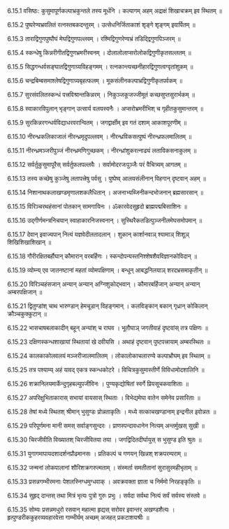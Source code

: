 6.15.1
वसिष्ठः:
कुसुमापूर्णकल्पाभ्रकुन्तले तस्य मूर्धनि ।
कल्पागम् अहम् अद्राक्षं शिखाचक्रम् इव स्थितम् ॥


6.15.2
पुष्परेण्वभ्रवलितं रत्नस्तबकदन्तुरम् ।
उत्सेधनिर्जिताकाशं शृङ्गे शृङ्गम् इवार्पितम् ॥


6.15.3
ताराद्विगुणपुष्पौघं मेघद्विगुणपल्लवम् ।
रश्मिद्विगुणरेण्वभ्रं तडिद्द्विगुणपिञ्जरम् ॥


6.15.4
स्कन्धेषु किन्नरीगीतद्विगुणभ्रमरीस्वनम् ।
दोलालोलाप्सरोलोकद्विगुणीकृतसल्लतम् ॥


6.15.5
सिद्धगन्धर्वसङ्घातद्विगुणाग्र्यविहङ्गमम् ।
रत्नकान्त्यच्छनीहारद्विगुणत्वग्वृतांशुकम् ॥


6.15.6
चन्द्रबिम्बसमाश्लेषद्विगुणाग्र्यबृहत्फलम् ।
मूकसंलीनकल्पाभ्रद्विगुणीकृतपर्वकम् ॥


6.15.7
सुरसंवलितस्कन्धं पत्त्रविश्रान्तकिन्नरम् ।
निकुञ्जकूजज्जीमूतं कच्छसुप्तसुरार्भकम् ॥


6.15.8
स्वाकारविपुलान् भृङ्गान् उत्सार्य वलयस्वनैः ।
अप्सरोभ्रमरीभिश् च गृहीतकुसुमान्तरम् ॥


6.15.9
सुरकिन्नरगन्धर्वविद्याधरवरान्वितम् ।
जगद्वार्क्षीम् इव गतं दशाम् आकाशपूरणीम् ॥


6.15.10
नीरन्ध्रकलिकाजालं नीरन्ध्रमृदुपल्लवम् ।
नीरन्ध्रविकसत्पुष्पं नीरन्ध्रफलमालितम् ॥


6.15.11
नीरन्ध्रमञ्जरीपुञ्जं नीरन्ध्रमणिगुच्छकम् ।
नीरन्ध्रांशुकरत्नाढ्यं लताविकसनाकुलम् ॥


6.15.12
सर्वर्तुकुसुमापूरैस् सर्वर्तुफलपल्लवैः ।
सर्वामोदरजःपुञ्जैः परं वैचित्र्यम् आगतम् ॥


6.15.13
तस्य कच्छेषु कुञ्जेषु लतापत्त्रेषु पर्वसु ।
पुष्पेष्व् आलयसंलीनान् विहगान् दृष्टवान् अहम् ॥


6.15.14
निशानाथकलाखण्डमृणालशकलैधितान् ।
अजनाभ्यब्जिनीकन्दभोजनान् ब्रह्मसारसान् ॥


6.15.15
विरिञ्चरथहंसानां पोतकान् सामगायिनः ।
ॐकारवेदसुहृदो ब्राह्मपद्मबिसाशिनः ॥


6.15.16
उद्गीर्णमन्त्रनिचयान् स्वाहाकारनिजस्वनान् ।
सुस्थिरैकतडित्पुञ्जनीलमेघसमोपमान् ॥


6.15.17
देवान् इवाज्यपान् नित्यं यज्ञवेदीलतादलान् ।
शुकान् कार्शानवाञ् श्यामाञ् शिशूञ् शिखिशिखाशिखान् ॥


6.15.18
गौरीरक्षितबर्हौघान् कौमारान् वरबर्हिणः ।
स्कन्दोपन्यस्तनिश्शेषशैवविज्ञानकोविदान् ॥


6.15.19
व्योम्न्य् एव जातनष्टानां महतां व्योमपक्षिणाम् ।
बन्धून् आबद्धनिलयाञ् शरदभ्रसमाकृतीन् ॥


6.15.20
विरिञ्चहंसजान् अन्यान् अन्यान् अग्निशुकोद्भवान् ।
कौमारबर्हिजान् अन्यान् अन्यान् अम्बरपक्षिजान् ॥


6.15.21
द्वितुण्डांश् चाथ भारुण्डान् हेमचूडान् विहङ्गमान् ।
कलविङ्कान् बकान् गृध्रान् कोकिलान् क्रौञ्चकुक्कुटान् ॥


6.15.22
भासचाषबलाकादीन् बहून् अन्यांश् च राघव ।
भूतौघाञ् जगतीवाहं दृष्टवांस् तत्र पक्षिणः ॥


6.15.23
दक्षिणस्कन्धशाखायां स्थितायां खे दवीयसि ।
अथाहं दृष्टवान् पुष्टपत्त्रायाम् अम्बरस्थितः ॥


6.15.24
कालकाकोलवलयं मञ्जरीजालमालितम् ।
लोकालोकाचलारण्ये कल्पाभ्रौघम् इव स्थितम् ॥


6.15.25
तत्र पश्याम्य् अहं यावद् एकत्र स्कन्धकोटरे ।
विचित्रकुसुमास्तीर्णे विविधामोदशालिनि ॥


6.15.26
शक्रानिलयमार्केन्दुगृहबल्युपजीविनः ।
पुण्यकृद्योषितां स्वर्गे प्रियसूचकवाशिताः ॥


6.15.27
अपरिक्षुभिताकारास् सभायां वायसास् स्थिताः ।
विभेद्यमेघा वातेन समेनेव प्रसारिताः ॥


6.15.28
तेषां मध्ये स्थितश् श्रीमान् भुसुण्डः प्रोन्नताकृतिः ।
मध्ये सत्काचखण्डानाम् इन्द्रनील इवोन्नतः ॥


6.15.29
परिपूर्णमना मानी समस् सर्वाङ्गसुन्दरः ।
प्राणस्पन्दावधानेन नित्यम् अन्तर्मुखस् सुखी ॥


6.15.30
चिरजीवीति विख्यातश् चिरजीवितया तया ।
जगद्विदितदीर्घायुस् स भुसुण्ड इति श्रुतः ॥


6.15.31
युगागमापायदशादर्शनप्रौढमानसः ।
प्रतिकल्पं च गणयन् खिन्नश् शक्रपरम्पराम् ॥


6.15.32
जन्मनां लोकपालानां शौरिशक्रगरुत्मताम् ।
संस्मर्ता समतीतानां सुरासुरमहीभृताम् ॥


6.15.33
प्रसन्नगम्भीरमनाः पेशलस्निग्धमुग्धवाक् ।
अवक्रवक्ता ज्ञाता च निर्ममो निरहङ्कृतिः ॥


6.15.34
सुहृद् दान्तस् तथा मित्रं भृत्यः पुत्रो गुरुः प्रभुः ।
सर्वदा सर्वथा नित्यं सर्वं सर्वस्य संस्तवे ॥


6.15.35
सोम्यः प्रसन्नमधुरो रसवान् महात्मा हृद्यस् सरोवर इवान्तर् अखण्डशैत्यः ।
हृत्पुण्डरीककुहरव्यवहारवेत्ता गाम्भीर्यम् अच्छम् अजहत् प्रकटाशयश्रीः ॥

